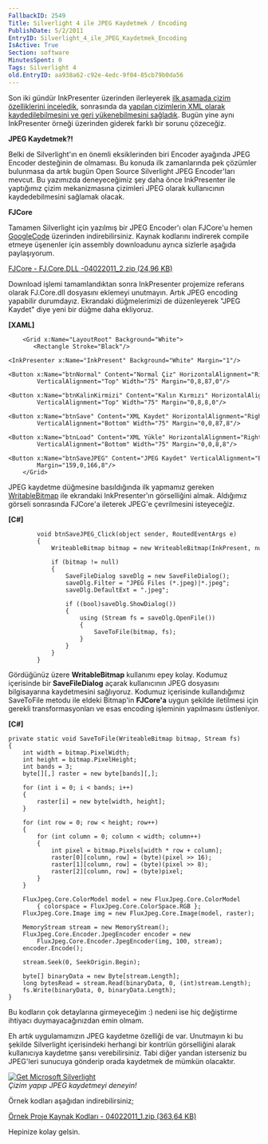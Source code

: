 ```yaml
---
FallbackID: 2549
Title: Silverlight 4 ile JPEG Kaydetmek / Encoding
PublishDate: 5/2/2011
EntryID: Silverlight_4_ile_JPEG_Kaydetmek_Encoding
IsActive: True
Section: software
MinutesSpent: 0
Tags: Silverlight 4
old.EntryID: aa938a62-c92e-4edc-9f04-85cb79b0da56
---
```

Son iki gündür InkPresenter üzerinden ilerleyerek [ilk aşamada çizim
özelliklerini
inceledik](http://daron.yondem.com/tr/post/e9816163-dc3a-4765-a1a4-fd62d627bf61),
sonrasında da [yapılan çizimlerin XML olarak kaydedilebilmesini ve geri
yükenebilmesini
sağladık](http://daron.yondem.com/tr/post/9ecd02b9-ebc9-49d6-a0bf-377b553f0a98).
Bugün yine aynı InkPresenter örneği üzerinden giderek farklı bir sorunu
çözeceğiz.

**JPEG Kaydetmek?!**

Belki de Silverlight'ın en önemli eksiklerinden biri Encoder ayağında
JPEG Encoder desteğinin de olmaması. Bu konuda ilk zamanlarında pek
çözümler bulunmasa da artık bugün Open Source Silverlight JPEG
Encoder'ları mevcut. Bu yazımızda deneyeceğimiz şey daha önce
InkPresenter ile yaptığımız çizim mekanizmasına çizimleri JPEG olarak
kullanıcının kaydedebilmesini sağlamak olacak.

**FJCore**

Tamamen Silverlight için yazılmış bir JPEG Encoder'ı olan FJCore'u hemen
[GoogleCode](http://code.google.com/p/fjcore/) üzerinden
indirebilirsiniz. Kaynak kodlarını indirerek compile etmeye üşenenler
için assembly downloadunu ayrıca sizlerle aşağıda paylaşıyorum.

[FJCore - FJ.Core.DLL -04022011\_2.zip (24,96
KB)](http://cdn.daron.yondem.com/assets/2549/04022011_2.zip)

Download işlemi tamamlandıktan sonra InkPresenter projemize referans
olarak FJ.Core.dll dosyasını eklemeyi unutmayın. Artık JPEG encoding
yapabilir durumdayız. Ekrandaki düğmelerimizi de düzenleyerek "JPEG
Kaydet" diye yeni bir düğme daha ekliyoruz.

**[XAML]**

``` {style="font-family: Consolas; font-size: 13; color: black; background: white;"}
    <Grid x:Name="LayoutRoot" Background="White">
       <Rectangle Stroke="Black"/>
       <InkPresenter x:Name="InkPresent" Background="White" Margin="1"/>
       <Button x:Name="btnNormal" Content="Normal Çiz" HorizontalAlignment="Right" 
        VerticalAlignment="Top" Width="75" Margin="0,8,87,0"/>
       <Button x:Name="btnKalinKirmizi" Content="Kalın Kırmızı" HorizontalAlignment="Right" 
        VerticalAlignment="Top" Width="75" Margin="0,8,8,0"/>
       <Button x:Name="btnSave" Content="XML Kaydet" HorizontalAlignment="Right" 
        VerticalAlignment="Bottom" Width="75" Margin="0,0,87,8"/>
       <Button x:Name="btnLoad" Content="XML Yükle" HorizontalAlignment="Right" 
        VerticalAlignment="Bottom" Width="75" Margin="0,0,8,8"/>
       <Button x:Name="btnSaveJPEG" Content="JPEG Kaydet" VerticalAlignment="Bottom" 
        Margin="159,0,166,8"/>
    </Grid>
```

JPEG kaydetme düğmesine basıldığında ilk yapmamız gereken
[WritableBitmap](http://daron.yondem.com/tr/post/8b42751d-bd28-4dde-9d78-5bae5933c73b)
ile ekrandaki InkPresenter'ın görselliğini almak. Aldığımız görseli
sonrasında FJCore'a ileterek JPEG'e çevrilmesini isteyeceğiz.

**[C\#]**

``` {style="font-family: Consolas; font-size: 13; color: black; background: white;"}
        void btnSaveJPEG_Click(object sender, RoutedEventArgs e)
        {
            WriteableBitmap bitmap = new WriteableBitmap(InkPresent, null);
 
            if (bitmap != null)
            {
                SaveFileDialog saveDlg = new SaveFileDialog();
                saveDlg.Filter = "JPEG Files (*.jpeg)|*.jpeg";
                saveDlg.DefaultExt = ".jpeg";
 
                if ((bool)saveDlg.ShowDialog())
                {
                    using (Stream fs = saveDlg.OpenFile())
                    {
                        SaveToFile(bitmap, fs);
                    }
                }
            }
        }
```

Gördüğünüz üzere **WritableBitmap** kullanımı epey kolay. Kodumuz
içerisinde bir **SaveFileDialog** açarak kullanıcının JPEG dosyasını
bilgisayarına kaydetmesini sağlıyoruz. Kodumuz içerisinde kullandığımız
SaveToFile metodu ile eldeki Bitmap'in **FJCore'a** uygun şekilde
iletilmesi için gerekli transformasyonları ve esas encoding işleminin
yapılmasını üstleniyor.

**[C\#]**

``` {style="font-family: Consolas; font-size: 13; color: black; background: white; margin-left: 40px;"}
private static void SaveToFile(WriteableBitmap bitmap, Stream fs)
{
    int width = bitmap.PixelWidth;
    int height = bitmap.PixelHeight;
    int bands = 3;
    byte[][,] raster = new byte[bands][,];
 
    for (int i = 0; i < bands; i++)
    {
        raster[i] = new byte[width, height];
    }
 
    for (int row = 0; row < height; row++)
    {
        for (int column = 0; column < width; column++)
        {
            int pixel = bitmap.Pixels[width * row + column];
            raster[0][column, row] = (byte)(pixel >> 16);
            raster[1][column, row] = (byte)(pixel >> 8);
            raster[2][column, row] = (byte)pixel;
        }
    }
 
    FluxJpeg.Core.ColorModel model = new FluxJpeg.Core.ColorModel 
        { colorspace = FluxJpeg.Core.ColorSpace.RGB };
    FluxJpeg.Core.Image img = new FluxJpeg.Core.Image(model, raster);
 
    MemoryStream stream = new MemoryStream();
    FluxJpeg.Core.Encoder.JpegEncoder encoder = new 
        FluxJpeg.Core.Encoder.JpegEncoder(img, 100, stream);
    encoder.Encode();
 
    stream.Seek(0, SeekOrigin.Begin);
 
    byte[] binaryData = new Byte[stream.Length];
    long bytesRead = stream.Read(binaryData, 0, (int)stream.Length);
    fs.Write(binaryData, 0, binaryData.Length);
}
```

Bu kodların çok detaylarına girmeyeceğim :) nedeni ise hiç değiştirme
ihtiyacı duymayacağınızdan emin olmam.

Eh artık uygulamamızın JPEG kaydetme özelliği de var. Unutmayın ki bu
şekilde Silverlight içerisindeki herhangi bir kontrlün görselliğini
alarak kullanıcıya kaydetme şansı verebilirsiniz. Tabi diğer yandan
isterseniz bu JPEG'leri sunucuya gönderip orada kaydetmek de mümkün
olacaktır.

[![Get Microsoft
Silverlight](http://go.microsoft.com/fwlink/?LinkId=161376)](http://go.microsoft.com/fwlink/?LinkID=149156&v=4.0.50826.0)\
*Çizim yapıp JPEG kaydetmeyi deneyin!*

Örnek kodları aşağıdan indirebilirsiniz;

[Örnek Proje Kaynak Kodları - 04022011\_1.zip (363,64
KB)](http://cdn.daron.yondem.com/assets/2549/04022011_1.zip)

Hepinize kolay gelsin.


